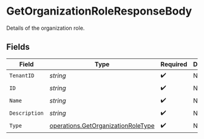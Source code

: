 # GetOrganizationRoleResponseBody

Details of the organization role.


## Fields

| Field                                                                                    | Type                                                                                     | Required                                                                                 | Description                                                                              |
| ---------------------------------------------------------------------------------------- | ---------------------------------------------------------------------------------------- | ---------------------------------------------------------------------------------------- | ---------------------------------------------------------------------------------------- |
| `TenantID`                                                                               | *string*                                                                                 | :heavy_check_mark:                                                                       | N/A                                                                                      |
| `ID`                                                                                     | *string*                                                                                 | :heavy_check_mark:                                                                       | N/A                                                                                      |
| `Name`                                                                                   | *string*                                                                                 | :heavy_check_mark:                                                                       | N/A                                                                                      |
| `Description`                                                                            | *string*                                                                                 | :heavy_check_mark:                                                                       | N/A                                                                                      |
| `Type`                                                                                   | [operations.GetOrganizationRoleType](../../models/operations/getorganizationroletype.md) | :heavy_check_mark:                                                                       | N/A                                                                                      |